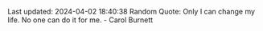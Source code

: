 Last updated: 2024-04-02 18:40:38
Random Quote: Only I can change my life. No one can do it for me. - Carol Burnett